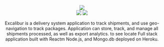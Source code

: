 <!-- Profile Overview -->
<div align="center">
    <img src="https://github.com/rangyia/Excalibur/.github/img/img-readme-cover-01.jpg" />
</div>

<!-- Badges -->
<div align="center">
    <img src="https://badges.pufler.dev/visits/rangyia/excalibur"/> 
    <img src="https://heroku-badge.herokuapp.com/?app=rangyia-excalibur"/>
</div>

<!-- Profile Overview -->
<div align="center">
    <p align="center">
    Excalibur is a delivery system application to track shipments, and use geo-navigation to track packages.  Application can store, track, and manage all shipments processed, as well as export analytics.  to see locate Full stack application built with Reactm Node.js, and Mongo.db deployed on Heroku.
    </p>
</div>
